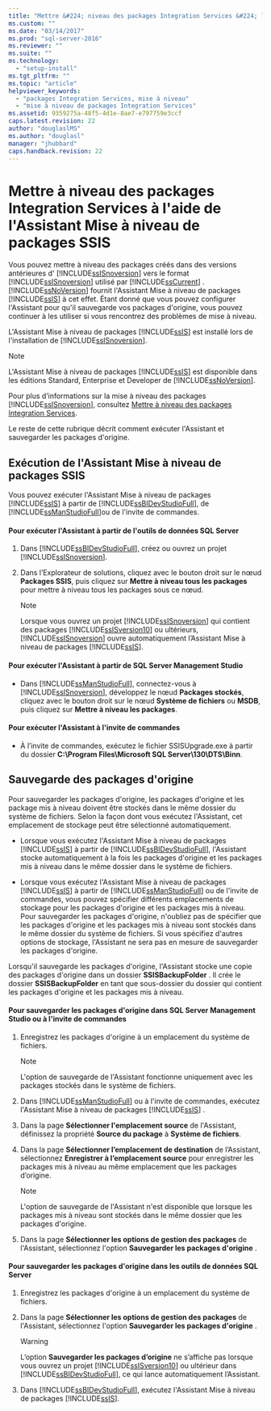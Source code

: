 ```yaml
---
title: "Mettre &#224; niveau des packages Integration Services &#224; l&#39;aide de l&#39;Assistant Mise &#224; niveau de packages&#160;SSIS | Microsoft Docs"
ms.custom: ""
ms.date: "03/14/2017"
ms.prod: "sql-server-2016"
ms.reviewer: ""
ms.suite: ""
ms.technology: 
  - "setup-install"
ms.tgt_pltfrm: ""
ms.topic: "article"
helpviewer_keywords: 
  - "packages Integration Services, mise à niveau"
  - "mise à niveau de packages Integration Services"
ms.assetid: 9359275a-48f5-4d1e-8ae7-e797759e3ccf
caps.latest.revision: 22
author: "douglaslMS"
ms.author: "douglasl"
manager: "jhubbard"
caps.handback.revision: 22
---
```

# Mettre &#224; niveau des packages Integration Services &#224; l&#39;aide de l&#39;Assistant Mise &#224; niveau de packages&#160;SSIS
  Vous pouvez mettre à niveau des packages créés dans des versions antérieures d' [!INCLUDE[ssISnoversion](../../includes/ssisnoversion-md.md)] vers le format [!INCLUDE[ssISnoversion](../../includes/ssisnoversion-md.md)] utilisé par [!INCLUDE[ssCurrent](../../includes/sscurrent-md.md)] . [!INCLUDE[ssNoVersion](../../includes/ssnoversion-md.md)] fournit l'Assistant Mise à niveau de packages [!INCLUDE[ssIS](../../includes/ssis-md.md)] à cet effet. Étant donné que vous pouvez configurer l'Assistant pour qu'il sauvegarde vos packages d'origine, vous pouvez continuer à les utiliser si vous rencontrez des problèmes de mise à niveau.  
  
 L'Assistant Mise à niveau de packages [!INCLUDE[ssIS](../../includes/ssis-md.md)] est installé lors de l'installation de [!INCLUDE[ssISnoversion](../../includes/ssisnoversion-md.md)].  
  
> [!NOTE]  
>  L'Assistant Mise à niveau de packages [!INCLUDE[ssIS](../../includes/ssis-md.md)] est disponible dans les éditions Standard, Enterprise et Developer de [!INCLUDE[ssNoVersion](../../includes/ssnoversion-md.md)].  
  
 Pour plus d’informations sur la mise à niveau des packages [!INCLUDE[ssISnoversion](../../includes/ssisnoversion-md.md)], consultez [Mettre à niveau des packages Integration Services](../../integration-services/install-windows/upgrade-integration-services-packages.md).  
  
 Le reste de cette rubrique décrit comment exécuter l'Assistant et sauvegarder les packages d'origine.  
  
## Exécution de l'Assistant Mise à niveau de packages SSIS  
 Vous pouvez exécuter l'Assistant Mise à niveau de packages [!INCLUDE[ssIS](../../includes/ssis-md.md)] à partir de [!INCLUDE[ssBIDevStudioFull](../../includes/ssbidevstudiofull-md.md)], de [!INCLUDE[ssManStudioFull](../../includes/ssmanstudiofull-md.md)]ou de l'invite de commandes.  
  
#### Pour exécuter l'Assistant à partir de l'outils de données SQL Server  
  
1.  Dans [!INCLUDE[ssBIDevStudioFull](../../includes/ssbidevstudiofull-md.md)], créez ou ouvrez un projet [!INCLUDE[ssISnoversion](../../includes/ssisnoversion-md.md)].  
  
2.  Dans l’Explorateur de solutions, cliquez avec le bouton droit sur le nœud **Packages SSIS**, puis cliquez sur **Mettre à niveau tous les packages** pour mettre à niveau tous les packages sous ce nœud.  
  
    > [!NOTE]  
    >  Lorsque vous ouvrez un projet [!INCLUDE[ssISnoversion](../../includes/ssisnoversion-md.md)] qui contient des packages [!INCLUDE[ssISversion10](../../includes/ssisversion10-md.md)] ou ultérieurs, [!INCLUDE[ssISnoversion](../../includes/ssisnoversion-md.md)] ouvre automatiquement l’Assistant Mise à niveau de packages [!INCLUDE[ssIS](../../includes/ssis-md.md)].  
  
#### Pour exécuter l'Assistant à partir de SQL Server Management Studio  
  
-   Dans [!INCLUDE[ssManStudioFull](../../includes/ssmanstudiofull-md.md)], connectez-vous à [!INCLUDE[ssISnoversion](../../includes/ssisnoversion-md.md)], développez le nœud **Packages stockés**, cliquez avec le bouton droit sur le nœud **Système de fichiers** ou **MSDB**, puis cliquez sur **Mettre à niveau les packages**.  
  
#### Pour exécuter l'Assistant à l'invite de commandes  
  
-   À l’invite de commandes, exécutez le fichier SSISUpgrade.exe à partir du dossier **C:\Program Files\Microsoft SQL Server\130\DTS\Binn**.  
  
## Sauvegarde des packages d'origine  
 Pour sauvegarder les packages d'origine, les packages d'origine et les package mis à niveau doivent être stockés dans le même dossier du système de fichiers. Selon la façon dont vous exécutez l'Assistant, cet emplacement de stockage peut être sélectionné automatiquement.  
  
-   Lorsque vous exécutez l'Assistant Mise à niveau de packages [!INCLUDE[ssIS](../../includes/ssis-md.md)] à partir de [!INCLUDE[ssBIDevStudioFull](../../includes/ssbidevstudiofull-md.md)], l'Assistant stocke automatiquement à la fois les packages d'origine et les packages mis à niveau dans le même dossier dans le système de fichiers.  
  
-   Lorsque vous exécutez l'Assistant Mise à niveau de packages [!INCLUDE[ssIS](../../includes/ssis-md.md)] à partir de [!INCLUDE[ssManStudioFull](../../includes/ssmanstudiofull-md.md)] ou de l'invite de commandes, vous pouvez spécifier différents emplacements de stockage pour les packages d'origine et les packages mis à niveau. Pour sauvegarder les packages d'origine, n'oubliez pas de spécifier que les packages d'origine et les packages mis à niveau sont stockés dans le même dossier du système de fichiers. Si vous spécifiez d'autres options de stockage, l'Assistant ne sera pas en mesure de sauvegarder les packages d'origine.  
  
 Lorsqu'il sauvegarde les packages d'origine, l'Assistant stocke une copie des packages d'origine dans un dossier **SSISBackupFolder** . Il crée le dossier **SSISBackupFolder** en tant que sous-dossier du dossier qui contient les packages d'origine et les packages mis à niveau.  
  
#### Pour sauvegarder les packages d'origine dans SQL Server Management Studio ou à l'invite de commandes  
  
1.  Enregistrez les packages d'origine à un emplacement du système de fichiers.  
  
    > [!NOTE]  
    >  L'option de sauvegarde de l'Assistant fonctionne uniquement avec les packages stockés dans le système de fichiers.  
  
2.  Dans [!INCLUDE[ssManStudioFull](../../includes/ssmanstudiofull-md.md)] ou à l'invite de commandes, exécutez l'Assistant Mise à niveau de packages [!INCLUDE[ssIS](../../includes/ssis-md.md)] .  
  
3.  Dans la page **Sélectionner l'emplacement source** de l'Assistant, définissez la propriété **Source du package** à **Système de fichiers**.  
  
4.  Dans la page **Sélectionner l’emplacement de destination** de l’Assistant, sélectionnez **Enregistrer à l’emplacement source** pour enregistrer les packages mis à niveau au même emplacement que les packages d’origine.  
  
    > [!NOTE]  
    >  L'option de sauvegarde de l'Assistant n'est disponible que lorsque les packages mis à niveau sont stockés dans le même dossier que les packages d'origine.  
  
5.  Dans la page **Sélectionner les options de gestion des packages** de l'Assistant, sélectionnez l'option **Sauvegarder les packages d'origine** .  
  
#### Pour sauvegarder les packages d'origine dans les outils de données SQL Server  
  
1.  Enregistrez les packages d'origine à un emplacement du système de fichiers.  
  
2.  Dans la page **Sélectionner les options de gestion des packages** de l'Assistant, sélectionnez l'option **Sauvegarder les packages d'origine** .  
  
    > [!WARNING]  
    >  L’option **Sauvegarder les packages d’origine** ne s’affiche pas lorsque vous ouvrez un projet [!INCLUDE[ssISversion10](../../includes/ssisversion10-md.md)] ou ultérieur dans [!INCLUDE[ssBIDevStudioFull](../../includes/ssbidevstudiofull-md.md)], ce qui lance automatiquement l’Assistant.  
  
3.  Dans [!INCLUDE[ssBIDevStudioFull](../../includes/ssbidevstudiofull-md.md)], exécutez l'Assistant Mise à niveau de packages [!INCLUDE[ssIS](../../includes/ssis-md.md)].  
  
  